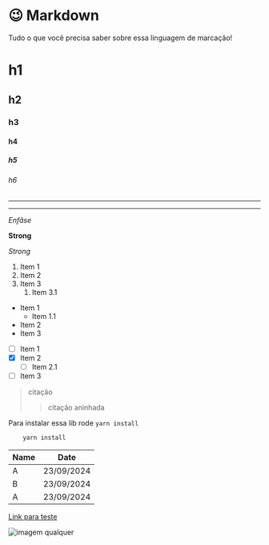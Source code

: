 # :wink: Markdown

Tudo o que você precisa saber sobre essa linguagem de marcação!

<!-- HEADINGS -->
# h1
## h2
### h3
#### h4
##### h5
###### h6

<!-- DIVIDERS (linhas ou asteriscos) -->
--- 
*** 

<!-- ENFASIS -->
*Enfâse*

<!-- STRONG (negrito) -->
**Strong**

<!-- ITÁLICO -->
_Strong_

<!-- LISTA ORDENADA -->
1. Item 1
2. Item 2
3. Item 3
   1. Item 3.1 

<!-- LISTA NÃO ORDENADA -->
- Item 1
  - Item 1.1
- Item 2
- Item 3

<!-- LISTA CHECKBOX -->
- [ ] Item 1
- [x] Item 2
  - [ ] Item 2.1
- [ ] Item 3
  
<!-- CITAÇÃO -->
> citação 
>> citação aninhada

<!-- INLINE CODE -->

Para instalar essa lib rode `yarn install`

<!-- CODE BLOCK -->
```bash
    yarn install
```

<!-- TABELAS -->
| Name | Date |
| - | - |
| A | 23/09/2024 | 
| B | 23/09/2024 | 
| A | 23/09/2024 | 

<!-- LINKS -->
[Link para teste](https://daringfireball.net/projects/markdown/syntax "Markdown")

<!-- IMAGEM -->
![imagem qualquer](https://daringfireball.net/graphics/logos/)   

